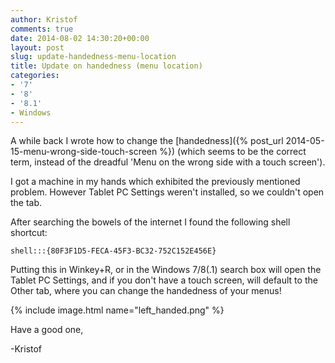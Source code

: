 ```yaml
---
author: Kristof
comments: true
date: 2014-08-02 14:30:20+00:00
layout: post
slug: update-handedness-menu-location
title: Update on handedness (menu location)
categories:
- '7'
- '8'
- '8.1'
- Windows
---
```


A while back I wrote how to change the [handedness]({% post_url 2014-05-15-menu-wrong-side-touch-screen %}) (which seems to be the correct term, instead of the dreadful 'Menu on the wrong side with a touch screen').

I got a machine in my hands which exhibited the previously mentioned problem. However Tablet PC Settings weren't installed, so we couldn't open the tab.

After searching the bowels of the internet I found the following shell shortcut:

```
shell:::{80F3F1D5-FECA-45F3-BC32-752C152E456E}
```

Putting this in Winkey+R, or in the Windows 7/8(.1) search box will open the Tablet PC Settings, and if you don't have a touch screen, will default to the Other tab, where you can change the handedness of your menus!

{% include image.html name="left_handed.png" %}

Have a good one,

-Kristof

